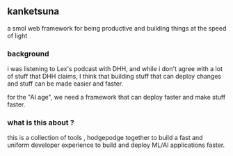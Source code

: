 ## kanketsuna

a smol web framework for being productive and building things at
the speed of light

### background

i was listening to Lex's podcast with DHH, and while i don't agree with a lot
of stuff that DHH claims, I think that building stuff that can deploy changes and
stuff can be made easier and faster.

for the "AI age", we need a framework that can deploy faster and make stuff faster.

### what is this about ?

this is a collection of tools , hodgepodge together to build a fast and uniform developer
experience to build and deploy ML/AI applications faster.


